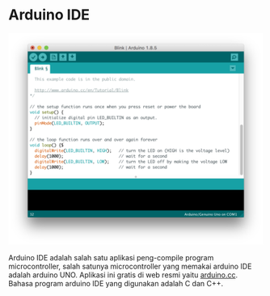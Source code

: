# Arduino IDE

![](../.gitbook/assets/index.png)

Arduino IDE adalah salah satu aplikasi peng-compile program microcontroller, salah satunya microcontroller yang memakai arduino IDE adalah arduino UNO. Aplikasi ini gratis di web resmi yaitu [arduino.cc](https://arduino.cc). Bahasa program arduino IDE yang digunakan adalah C dan C++.

